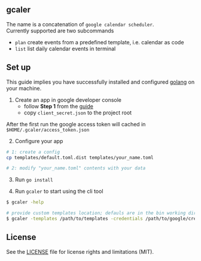 gcaler
------

The name is a concatenation of `google calendar scheduler`.  
Currently supported are two subcommands  

- `plan` create events from a predefined template, i.e. calendar as code
- `list` list daily calendar events in terminal

Set up
------

This guide implies you have successfully installed and configured [golang](https://golang.org/doc/install) on your machine.

1. Create an app in google developer console
    - follow **Step 1** from the [guide](https://developers.google.com/google-apps/calendar/quickstart/go#step_1_turn_on_the_api_name)
    - copy `client_secret.json` to the project root

After the first run the google access token will cached in `$HOME/.gcaler/access_token.json`

2. Configure your app

```bash
# 1: create a config
cp templates/default.toml.dist templates/your_name.toml

# 2: modify "your_name.toml" contents with your data
```

3. Run `go install`

4. Run `gcaler` to start using the cli tool

```bash
$ gcaler -help

# provide custom templates location; defauls are in the bin working dir
$ gcaler -templates /path/to/templates -credentials /path/to/google/credentials.json {cmd}
```                     

License
-------
See the [LICENSE](LICENSE.txt) file for license rights and limitations (MIT).
